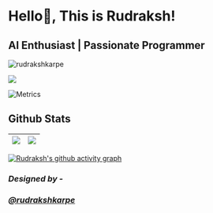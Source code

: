  # Hello👋, This is Rudraksh! 
 ## **AI Enthusiast | Passionate Programmer**
 <p align="left"> <img src="https://komarev.com/ghpvc/?username=rudrakshkarpe" alt="rudrakshkarpe" /> </p>
 
<img src="https://i.imgur.com/hLwUjJU.png">

![Metrics](https://metrics.lecoq.io/rudrakshkarpe?template=classic&isocalendar=1&repositories=1&languages=1&followup=1&base.indepth=false&repositories=100&repositories.batch=100&repositories.forks=false&repositories.affiliations=owner&isocalendar.duration=half-year&languages.limit=8&languages.threshold=0%25&languages.other=false&languages.colors=github&languages.sections=most-used&languages.indepth=false&languages.analysis.timeout=15&languages.categories=markup%2C%20programming&languages.recent.categories=markup%2C%20programming&languages.recent.load=300&languages.recent.days=14&followup.sections=repositories&followup.indepth=false&config.timezone=Asia%2FCalcutta)

<!-- ## **AI Enthusiast | Passionate Programmer**

## **Skills** ⚒️
### *C, C++, Python, Java, HTML5, CSS, Javascript*

  
##  **About Me** 🧑‍💻
### *I'd like to connect with you on [LinkedIn](https://www.linkedin.com/in/rudraksh-karpe-78b45b1a7)*
 
### *Feedbacks @**rudraksh.karpe@gmail.com*** -->


## Github Stats

| <img src="https://github-readme-stats.vercel.app/api?username=rudrakshkarpe&&show_icons=true&count_private=true&theme=github_dark">|<img src="https://github-readme-streak-stats.herokuapp.com/?user=rudrakshkarpe&theme=blueberry_duo"/> |
| ------------| ------------- |

[![Rudraksh's github activity graph](https://activity-graph.herokuapp.com/graph?username=rudrakshkarpe&theme=react-dark	)](https://github.com/ashutosh00710/github-readme-activity-graph)

###  *Designed by -*

### *[@rudrakshkarpe](https://www.github.com/rudrakshkarpe)* 

 

  
